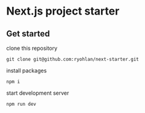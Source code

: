 # Next.js project starter

## Get started

clone this repository

```
git clone git@github.com:ryohlan/next-starter.git
```

install packages

```
npm i
```

start development server

```
npm run dev
```
